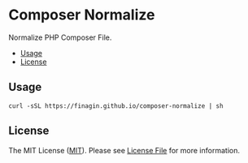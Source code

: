 # Composer Normalize

Normalize PHP Composer File.

- [Usage](#usage)
- [License](#license)

## Usage

```shell
curl -sSL https://finagin.github.io/composer-normalize | sh
```

## License

The MIT License ([MIT](https://opensource.org/licenses/MIT)). Please see [License File](LICENSE) for more information.
